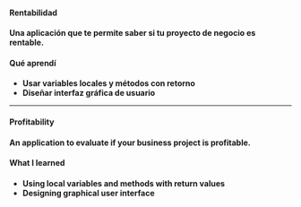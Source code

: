 <h4>Rentabilidad<h4>

<p>Una aplicación que te permite saber si tu proyecto de negocio es rentable.</p>

<h4>Qué aprendí<h4>
  <ul>
    <li>Usar variables locales y métodos con retorno</li>
    <li>Diseñar interfaz gráfica de usuario</li>
  </ul>

<hr>

<h4>Profitability<h4>

<p>An application to evaluate if your business project is profitable.</p>

<h4>What I learned<h4>
  <ul>
    <li>Using local variables and methods with return values</li>
    <li>Designing graphical user interface</li>
  </ul>	
